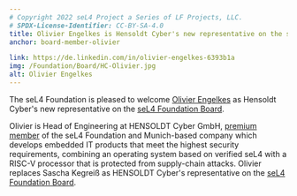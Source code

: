 ```yaml
---
# Copyright 2022 seL4 Project a Series of LF Projects, LLC.
# SPDX-License-Identifier: CC-BY-SA-4.0
title: Olivier Engelkes is Hensoldt Cyber's new representative on the seL4 Board
anchor: board-member-olivier

link: https://de.linkedin.com/in/olivier-engelkes-6393b1a
img: /Foundation/Board/HC-Olivier.jpg
alt: Olivier Engelkes
---
```


The seL4 Foundation is pleased to welcome [Olivier
Engelkes](https://de.linkedin.com/in/olivier-engelkes-6393b1a) as Hensoldt
Cyber's new representative on the [seL4 Foundation Board](../Foundation/Board).

Olivier is Head of Engineering at HENSOLDT Cyber GmbH, [premium
member](../Foundation/Membership) of the seL4 Foundation and Munich-based
company which develops embedded IT products that meet the highest security
requirements, combining an operating system based on verified seL4 with a RISC-V
processor that is protected from supply-chain attacks. Olivier replaces Sascha
Kegreiß as HENSOLDT Cyber's representative on the [seL4 Foundation
Board](../Foundation/Board).
